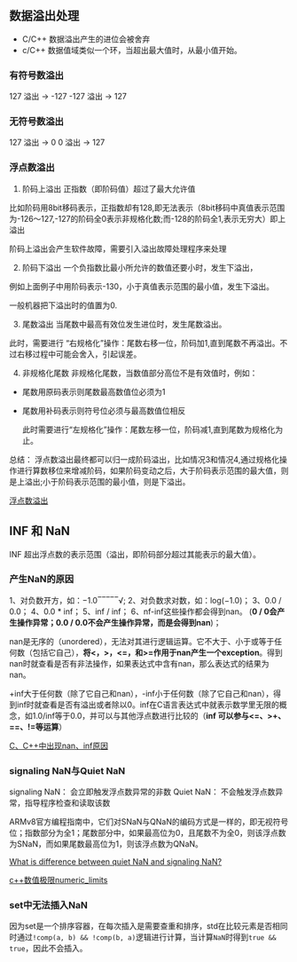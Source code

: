 ## 数据溢出处理
- C/C++ 数据溢出产生的进位会被舍弃
- c/C++ 数据值域类似一个环，当超出最大值时，从最小值开始。

###  有符号数溢出
127 溢出 -> -127
-127 溢出 -> 127

### 无符号数溢出
127 溢出 -> 0
0 溢出 -> 127

### 浮点数溢出
1. 阶码上溢出
  正指数（即阶码值）超过了最大允许值

  比如阶码用8bit移码表示，正指数却有128,即无法表示（8bit移码中真值表示范围为-126～127,-127的阶码全0表示非规格化数;而-128的阶码全1,表示无穷大）即上溢出
  
  阶码上溢出会产生软件故障，需要引入溢出故障处理程序来处理
  
2. 阶码下溢出
  一个负指数比最小所允许的数值还要小时，发生下溢出，
  
  例如上面例子中用阶码表示-130，小于真值表示范围的最小值，发生下溢出。
  
  一般机器把下溢出时的值置为0.

3. 尾数溢出
  当尾数中最高有效位发生进位时，发生尾数溢出。

  此时，需要进行 “右规格化”操作：尾数右移一位，阶码加1,直到尾数不再溢出。不过右移过程中可能会舍入，引起误差。

4. 非规格化尾数
  非规格化尾数，当数值部分高位不是有效值时，例如：
- 尾数用原码表示则尾数最高数值位必须为1
- 尾数用补码表示则符号位必须与最高数值位相反

  此时需要进行“左规格化”操作：尾数左移一位，阶码减1,直到尾数为规格化为止。

总结：
浮点数溢出最终都可以归一成阶码溢出，比如情况3和情况4,通过规格化操作进行算数移位来增减阶码，如果阶码变动之后，大于阶码表示范围的最大值，则是上溢出;小于阶码表示范围的最小值，则是下溢出。

[浮点数溢出](https://blog.csdn.net/m0_45210226/article/details/119648316)

## INF 和 NaN
INF 超出浮点数的表示范围（溢出，即阶码部分超过其能表示的最大值）。
### 产生NaN的原因
1、对负数开方，如：−1.0‾‾‾‾‾√;
2、对负数求对数，如：log(−1.0)；
3、0.0 / 0.0；
4、0.0 * inf；
5、inf / inf；
6、nf-inf这些操作都会得到nan。
(**0 / 0会产生操作异常；0.0 / 0.0不会产生操作异常，而是会得到nan**)；


nan是无序的（unordered），无法对其进行逻辑运算。它不大于、小于或等于任何数（包括它自己），**将<，>，<=，和>=作用于nan产生一个exception**。得到nan时就查看是否有非法操作，如果表达式中含有nan，那么表达式的结果为nan。

+inf大于任何数（除了它自己和nan），-inf小于任何数（除了它自己和nan），得到inf时就查看是否有溢出或者除以0。inf在C语言表达式中就表示数学里无限的概念，如1.0/inf等于0.0，并可以与其他浮点数进行比较的（**inf 可以参与<=、>+、==、!=等运算**）

[C、C++中出现nan、inf原因](https://blog.csdn.net/qq_16334327/article/details/86526854)

### signaling NaN与Quiet NaN
signaling NaN： 会立即触发浮点数异常的非数
Quiet NaN： 不会触发浮点数异常，指导程序检查和读取该数

ARMv8官方编程指南中，它们对SNaN与QNaN的编码方式是一样的，即无视符号位；指数部分为全1；尾数部分中，如果最高位为0，且尾数不为全0，则该浮点数为SNaN，而如果尾数最高位为1，则该浮点数为QNaN。

[What is difference between quiet NaN and signaling NaN?](https://www.e-learn.cn/topic/146980)

[c++数值极限numeric_limits](https://blog.csdn.net/yhc166188/article/details/90287807)

### set中无法插入NaN
因为set是一个排序容器，在每次插入是需要查重和排序，std在比较元素是否相同时通过`!comp(a, b) && !comp(b, a)`逻辑进行计算，当计算`NaN`时得到`true && true`，因此不会插入。